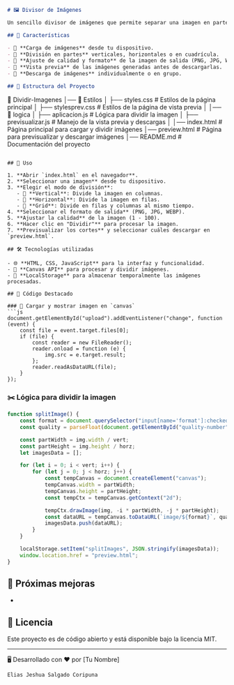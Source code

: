```markdown
# 🖼️ Divisor de Imágenes

Un sencillo divisor de imágenes que permite separar una imagen en partes utilizando diferentes modos (vertical, horizontal o grid). Permite configurar el formato y calidad de salida, además de previsualizar y descargar las imágenes resultantes.

## 🚀 Características

- 📂 **Carga de imágenes** desde tu dispositivo.
- 📏 **División en partes** verticales, horizontales o en cuadrícula.
- 🎨 **Ajuste de calidad y formato** de la imagen de salida (PNG, JPG, WEBP).
- 👀 **Vista previa** de las imágenes generadas antes de descargarlas.
- 💾 **Descarga de imágenes** individualmente o en grupo.

## 📁 Estructura del Proyecto

```

📂 Dividir-Imagenes
│── 📂 Estilos
│   ├── styles.css        # Estilos de la página principal
│   ├── stylesprev.css    # Estilos de la página de vista previa
│
│── 📂 logica
│   ├── aplicacion.js     # Lógica para dividir la imagen
│   ├── previsualizar.js  # Manejo de la vista previa y descargas
│
│── index.html            # Página principal para cargar y dividir imágenes
│── preview\.html          # Página para previsualizar y descargar imágenes
│── README.md             # Documentación del proyecto

````

## 📜 Uso

1. **Abrir `index.html` en el navegador**.
2. **Seleccionar una imagen** desde tu dispositivo.
3. **Elegir el modo de división**:
   - 🟰 **Vertical**: Divide la imagen en columnas.
   - 📏 **Horizontal**: Divide la imagen en filas.
   - 🔲 **Grid**: Divide en filas y columnas al mismo tiempo.
4. **Seleccionar el formato de salida** (PNG, JPG, WEBP).
5. **Ajustar la calidad** de la imagen (1 - 100).
6. **Hacer clic en "Dividir"** para procesar la imagen.
7. **Previsualizar los cortes** y seleccionar cuáles descargar en `preview.html`.

## 🛠️ Tecnologías utilizadas

- 🌐 **HTML, CSS, JavaScript** para la interfaz y funcionalidad.
- 🎨 **Canvas API** para procesar y dividir imágenes.
- 💾 **LocalStorage** para almacenar temporalmente las imágenes procesadas.

## 📌 Código Destacado

### 📌 Cargar y mostrar imagen en `canvas`
```js
document.getElementById("upload").addEventListener("change", function (event) {
    const file = event.target.files[0];
    if (file) {
        const reader = new FileReader();
        reader.onload = function (e) {
            img.src = e.target.result;
        };
        reader.readAsDataURL(file);
    }
});
````

### ✂️ Lógica para dividir la imagen

```js
function splitImage() {
    const format = document.querySelector("input[name='format']:checked").value;
    const quality = parseFloat(document.getElementById("quality-number").value) / 100;

    const partWidth = img.width / vert;
    const partHeight = img.height / horz;
    let imagesData = [];

    for (let i = 0; i < vert; i++) {
        for (let j = 0; j < horz; j++) {
            const tempCanvas = document.createElement("canvas");
            tempCanvas.width = partWidth;
            tempCanvas.height = partHeight;
            const tempCtx = tempCanvas.getContext("2d");

            tempCtx.drawImage(img, -i * partWidth, -j * partHeight);
            const dataURL = tempCanvas.toDataURL(`image/${format}`, quality);
            imagesData.push(dataURL);
        }
    }

    localStorage.setItem("splitImages", JSON.stringify(imagesData));
    window.location.href = "preview.html";
}
```

## 📌 Próximas mejoras

-

## 📄 Licencia

Este proyecto es de código abierto y está disponible bajo la licencia MIT.

---

🖥️ Desarrollado con ❤️ por [Tu Nombre]

```
Elias Jeshua Salgado Coripuna

```
